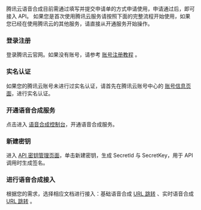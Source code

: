 
腾讯云语音合成目前需通过填写并提交申请单的方式申请使用，申请通过后，即可接入 API。 如果您是首次使用腾讯云服务请按照下面的完整流程开始使用，如果您已经在使用腾讯云的其他服务，请直接从开通服务开始操作。

### 登录注册
登录腾讯云官网。如果没有账号，请参考 [账号注册教程](https://cloud.tencent.com/document/product/378/17985) 。
### 实名认证
如果您的腾讯云账号未进行过实名认证，请首先在腾讯云账号中心的 [账号信息页面](https://cloud.tencent.com/login?s_url=https%3A%2F%2Fconsole.cloud.tencent.com%2Fdeveloper)，进行实名认证。
### 开通语音合成服务
点击进入 [语音合成控制台](https://console.cloud.tencent.com/tts)，开通语音合成服务。
### 新建密钥
进入 [API 密钥管理页面]( https://console.cloud.tencent.com/cam/capi)，单击新建密钥，生成 SecretId 与 SecretKey，用于 API 调用时生成签名。
### 进行语音合成接入
根据您的需求，选择相应文档进行接入：基础语音合成 [URL 跳转](https://cloud.tencent.com/document/product/1073/37995) 、实时语音合成 [URL 跳转](https://cloud.tencent.com/document/product/1073/34093) 。
